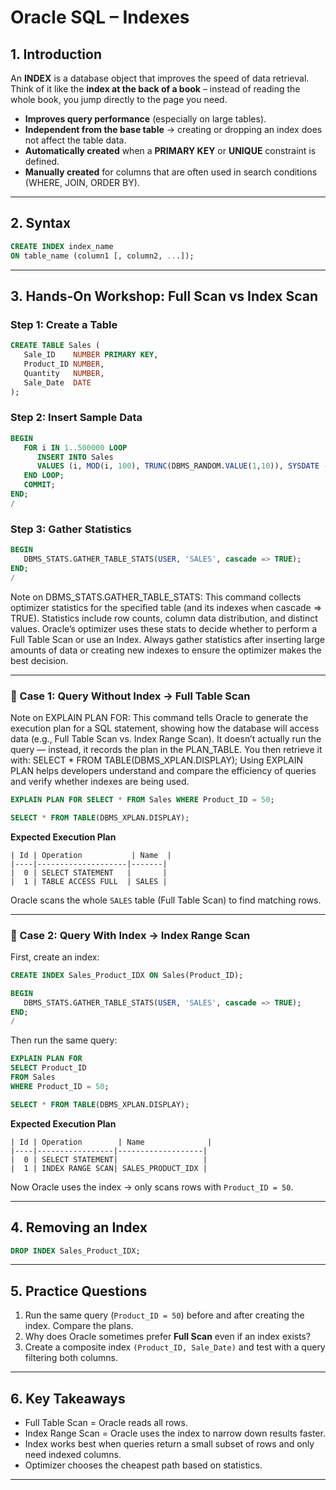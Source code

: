 # Oracle SQL – Indexes

## 1. Introduction
An **INDEX** is a database object that improves the speed of data retrieval.  
Think of it like the **index at the back of a book** – instead of reading the whole book, you jump directly to the page you need.

- **Improves query performance** (especially on large tables).  
- **Independent from the base table** → creating or dropping an index does not affect the table data.  
- **Automatically created** when a **PRIMARY KEY** or **UNIQUE** constraint is defined.  
- **Manually created** for columns that are often used in search conditions (WHERE, JOIN, ORDER BY).  

---

## 2. Syntax
```sql
CREATE INDEX index_name
ON table_name (column1 [, column2, ...]);
```

---

## 3. Hands-On Workshop: Full Scan vs Index Scan

### Step 1: Create a Table
```sql
CREATE TABLE Sales (
   Sale_ID    NUMBER PRIMARY KEY,
   Product_ID NUMBER,
   Quantity   NUMBER,
   Sale_Date  DATE
);
```

### Step 2: Insert Sample Data
```sql
BEGIN
   FOR i IN 1..500000 LOOP
      INSERT INTO Sales
      VALUES (i, MOD(i, 100), TRUNC(DBMS_RANDOM.VALUE(1,10)), SYSDATE - MOD(i, 365));
   END LOOP;
   COMMIT;
END;
/
```

### Step 3: Gather Statistics
```sql
BEGIN
   DBMS_STATS.GATHER_TABLE_STATS(USER, 'SALES', cascade => TRUE);
END;
/
```
Note on DBMS_STATS.GATHER_TABLE_STATS:
This command collects optimizer statistics for the specified table (and its indexes when cascade => TRUE). Statistics include row counts, column data distribution, and distinct values. Oracle’s optimizer uses these stats to decide whether to perform a Full Table Scan or use an Index. Always gather statistics after inserting large amounts of data or creating new indexes to ensure the optimizer makes the best decision.

---

### 🔎 Case 1: Query Without Index → Full Table Scan
Note on EXPLAIN PLAN FOR:
This command tells Oracle to generate the execution plan for a SQL statement, showing how the database will access data (e.g., Full Table Scan vs. Index Range Scan). It doesn’t actually run the query — instead, it records the plan in the PLAN_TABLE. You then retrieve it with:
SELECT * FROM TABLE(DBMS_XPLAN.DISPLAY);
Using EXPLAIN PLAN helps developers understand and compare the efficiency of queries and verify whether indexes are being used.

```sql
EXPLAIN PLAN FOR SELECT * FROM Sales WHERE Product_ID = 50;

SELECT * FROM TABLE(DBMS_XPLAN.DISPLAY);
```

**Expected Execution Plan**
```
| Id | Operation           | Name  |
|----|--------------------|-------|
|  0 | SELECT STATEMENT   |       |
|  1 | TABLE ACCESS FULL  | SALES |
```

Oracle scans the whole `SALES` table (Full Table Scan) to find matching rows.

---

### 🔎 Case 2: Query With Index → Index Range Scan
First, create an index:
```sql
CREATE INDEX Sales_Product_IDX ON Sales(Product_ID);

BEGIN
   DBMS_STATS.GATHER_TABLE_STATS(USER, 'SALES', cascade => TRUE);
END;
/
```

Then run the same query:
```sql
EXPLAIN PLAN FOR
SELECT Product_ID
FROM Sales
WHERE Product_ID = 50;

SELECT * FROM TABLE(DBMS_XPLAN.DISPLAY);
```

**Expected Execution Plan**
```
| Id | Operation        | Name              |
|----|-----------------|-------------------|
|  0 | SELECT STATEMENT|                   |
|  1 | INDEX RANGE SCAN| SALES_PRODUCT_IDX |
```

Now Oracle uses the index → only scans rows with `Product_ID = 50`.

---

## 4. Removing an Index
```sql
DROP INDEX Sales_Product_IDX;
```

---

## 5. Practice Questions
1. Run the same query (`Product_ID = 50`) before and after creating the index. Compare the plans.  
2. Why does Oracle sometimes prefer **Full Scan** even if an index exists?  
3. Create a composite index `(Product_ID, Sale_Date)` and test with a query filtering both columns.  

---

## 6. Key Takeaways
- Full Table Scan = Oracle reads all rows.  
- Index Range Scan = Oracle uses the index to narrow down results faster.  
- Index works best when queries return a small subset of rows and only need indexed columns.  
- Optimizer chooses the cheapest path based on statistics.  

---
